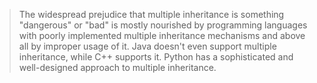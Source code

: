 
> The widespread prejudice that multiple inheritance is something "dangerous" or "bad" is mostly nourished by programming languages with poorly implemented multiple inheritance mechanisms and above all by improper usage of it. Java doesn't even support multiple inheritance, while C++ supports it. Python has a sophisticated and well-designed approach to multiple inheritance. 

